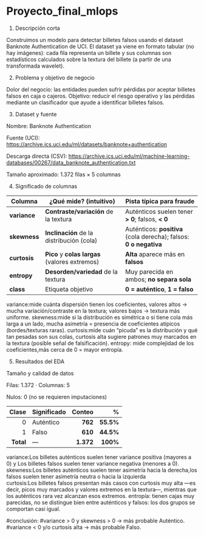 # Proyecto_final_mlops
1) Descripción corta

Construimos un modelo para detectar billetes falsos usando el dataset Banknote Authentication de UCI. El dataset ya viene en formato tabular (no hay imágenes): cada fila representa un billete y sus columnas son estadísticos calculados sobre la textura del billete (a partir de una transformada wavelet).

2) Problema y objetivo de negocio

Dolor del negocio: las entidades pueden sufrir pérdidas por aceptar billetes falsos en caja o cajeros.
Objetivo: reducir el riesgo operativo y las pérdidas mediante un clasificador que ayude a identificar billetes falsos.

3) Dataset y fuente

Nombre: Banknote Authentication

Fuente (UCI): https://archive.ics.uci.edu/ml/datasets/banknote+authentication

Descarga directa (CSV):
https://archive.ics.uci.edu/ml/machine-learning-databases/00267/data_banknote_authentication.txt

Tamaño aproximado: 1.372 filas × 5 columnas

4) Significado de columnas

| Columna      | ¿Qué mide? (intuitivo)                         | Pista típica para fraude                                          |
| ------------ | ---------------------------------------------- | ----------------------------------------------------------------- |
| **variance** | **Contraste/variación** de la textura          | Auténticos suelen tener **> 0**; falsos, **< 0**                  |
| **skewness** | **Inclinación** de la distribución (cola)      | Auténticos: **positiva** (cola derecha); falsos: **0 o negativa** |
| **curtosis** | **Pico** y **colas largas** (valores extremos) | **Alta** aparece más en **falsos**                                |
| **entropy**  | **Desorden/variedad** de la textura            | Muy parecida en ambos; **no separa sola**                         |
| **class**    | Etiqueta objetivo                              | **0 = auténtico**, **1 = falso**                                  |


variance:mide cuánta dispersión tienen los coeficientes, valores altos → mucha variación/contraste en la textura; valores bajos → textura más uniforme.
skewness:mide si la distribución es simétrica o si tiene cola más larga a un lado, mucha asimetría = presencia de coeficientes atípicos (bordes/texturas raras).
curtosis:mide cuán “picuda” es la distribución y qué tan pesadas son sus colas, curtosis alta sugiere patrones muy marcados en la textura (posible señal de falsificación).
entropy: mide complejidad de los coeficientes,más cerca de 0 = mayor entropía.

5) Resultados del EDA

Tamaño y calidad de datos

Filas: 1.372 · Columnas: 5

Nulos: 0 (no se requieren imputaciones)

|     Clase | Significado |    Conteo |         % |
| --------: | ----------- | --------: | --------: |
|         0 | Auténtico   |   **762** | **55.5%** |
|         1 | Falso       |   **610** | **44.5%** |
| **Total** | —           | **1.372** |  **100%** |

variance:Los billetes auténticos suelen tener variance positiva (mayores a 0) y Los billetes falsos suelen tener variance negativa (menores a 0).
skewness:Los billetes auténticos suelen tener asimetría hacia la derecha,los falsos suelen tener asimetría neutra o hacia la izquierda  
curtosis:Los billetes falsos presentan más casos con curtosis muy alta —es decir, picos muy marcados y valores extremos en la textura—, mientras que los auténticos rara vez alcanzan esos extremos. 
entropía: tienen cajas muy parecidas, no se distingue bien entre auténticos y falsos: los dos grupos se comportan casi igual.

#conclusión: 
#variance > 0 y skewness > 0 → más probable Auténtico.
#variance < 0 y/o curtosis alta → más probable Falso.